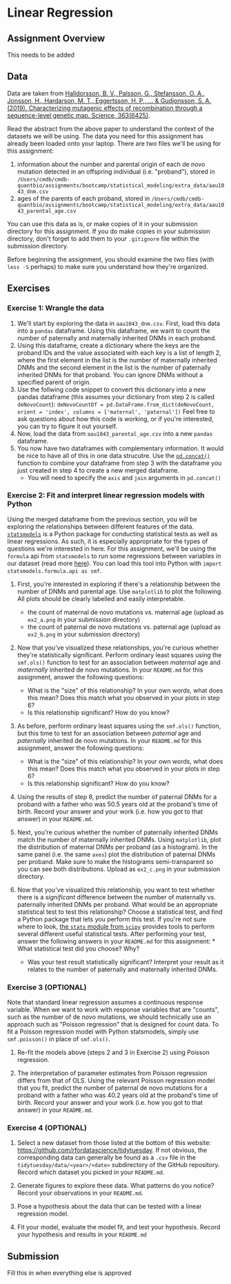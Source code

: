 # Linear Regression

## Assignment Overview

This needs to be added

## Data

Data are taken from [Halldorsson, B. V., Palsson, G., Stefansson, O. A., Jonsson, H., Hardarson, M. T., Eggertsson, H. P., ... & Gudjonsson, S. A. (2019). Characterizing mutagenic effects of recombination through a sequence-level genetic map. Science, 363(6425)](https://science.sciencemag.org/content/363/6425/eaau1043.abstract).

Read the abstract from the above paper to understand the context of the datasets we will be using. The data you need for this assignment has already been loaded onto your laptop. There are two files we'll be using for this assignment:
1. information about the number and parental origin of each de novo mutation detected in an offspring individual (i.e. "proband"), stored in `/Users/cmdb/cmdb-quantbio/assignments/bootcamp/statistical_modeling/extra_data/aau1043_dnm.csv`
2. ages of the parents of each proband, stored in `/Users/cmdb/cmdb-quantbio/assignments/bootcamp/statistical_modeling/extra_data/aau1043_parental_age.csv`

You can use this data as is, or make copies of it in your submission directory for this assignment. If you do make copies in your submission directory, don't forget to add them to your `.gitignore` file within the submission directory.

Before beginning the assignment, you should examine the two files (with `less -S` perhaps) to make sure you understand how they're organized.

## Exercises

### Exercise 1: Wrangle the data

1. We'll start by exploring the data in `aau1043_dnm.csv`. First, load this data into a `pandas` dataframe. Using this dataframe, we want to count the number of paternally and maternally inherited DNMs in each proband.
2. Using this dataframe, create a dictionary where the keys are the proband IDs and the value associated with each key is a list of length 2, where the first element in the list is the number of maternally inherited DNMs and the second element in the list is the number of paternally inherited DNMs for that proband. You can ignore DNMs without a specified parent of origin.
3. Use the follwing code snippet to convert this dictionary into a new pandas dataframe (this assumes your dictionary from step 2 is called `deNovoCount`):
`deNovoCountDf = pd.DataFrame.from_dict(deNovoCount, orient = 'index', columns = ['maternal', 'paternal'])`
Feel free to ask questions about how this code is working, or if you're interested, you can try to figure it out yourself.
4. Now, load the data from `aau1043_parental_age.csv` into a new `pandas` dataframe.
5. You now have two dataframes with complementary information. It would be nice to have all of this in one data strucutre. Use the [`pd.concat()`](https://pandas.pydata.org/docs/reference/api/pandas.concat.html) function to combine your dataframe from step 3 with the dataframe you just created in step 4 to create a new merged dataframe.
    * You will need to specify the `axis` and `join` arguments in `pd.concat()`

### Exercise 2: Fit and interpret linear regression models with Python

Using the merged dataframe from the previous section, you will be exploring the relationships between different features of the data. [`statsmodels`](https://www.statsmodels.org/stable/index.html) is a Python package for conducting statistical tests as well as linear regressions. As such, it is especially appropriate for the types of questions we're interested in here. For this assignment, we'll be using the `formula` api from `statsmodels` to run some regressions between variables in our dataset (read more [here](https://www.statsmodels.org/stable/example_formulas.html)). You can load this tool into Python with `import statsmodels.formula.api as smf`. 

1. First, you're interested in exploring if there's a relationship between the number of DNMs and parental age. Use `matplotlib` to plot the following. All plots should be clearly labelled and easily interpretable.
    * the count of maternal de novo mutations vs. maternal age (upload as `ex2_a.png` in your submission directory)
    * the count of paternal de novo mutations vs. paternal age (upload as `ex2_b.png` in your submission directory)

2. Now that you've visualized these relationships, you're curious whether they're statistically significant. Perform ordinary least squares using the `smf.ols()` function to test for an association between *maternal* age and *maternally* inherited de novo mutations. In your `README.md` for this assignment, answer the following questions:
    * What is the "size" of this relationship? In your own words, what does this mean? Does this match what you observed in your plots in step 6?
    * Is this relationship significant? How do you know?

3. As before, perform ordinary least squares using the `smf.ols()` function, but this time to test for an association between *paternal* age and *paternally* inherited de novo mutations. In your `README.md` for this assignment, answer the following questions:
    * What is the "size" of this relationship? In your own words, what does this mean? Does this match what you observed in your plots in step 6?
    * Is this relationship significant? How do you know?

4. Using the results of step 8, predict the number of paternal DNMs for a proband with a father who was 50.5 years old at the proband's time of birth. Record your answer and your work (i.e. how you got to that answer) in your `README.md`.

5. Next, you're curious whether the number of paternally inherited DNMs match the number of maternally inherited DNMs. Using `matplotlib`, plot the distribution of maternal DNMs per proband (as a histogram). In the same panel (i.e. the same `axes`) plot the distribution of paternal DNMs per proband. Make sure to make the histograms semi-transparent so you can see both distributions. Upload as `ex2_c.png` in your submission directory.

6. Now that you've visualized this relationship, you want to test whether there is a *significant* difference between the number of maternally vs. paternally inherited DNMs per proband. What would be an appropriate statistical test to test this relationship? Choose a statistical test, and find a Python package that lets you perform this test. If you're not sure where to look, [the `stats` module from `scipy`](https://docs.scipy.org/doc/scipy/reference/stats.html) provides tools to perform several different useful statistical tests. After performing your test, answer the following answers in your `README.md` for this assignment:     * What statistical test did you choose? Why?
    * Was your test result statistically significant? Interpret your result as it relates to the number of paternally and maternally inherited DNMs.

### Exercise 3 (OPTIONAL)

Note that standard linear regression assumes a continuous response variable. When we want to work with response variables that are "counts", such as the number of de novo mutations, we should technically use an approach such as "Poisson regression" that is designed for count data. To fit a Poisson regression model with Python statsmodels, simply use `smf.poisson()` in place of `smf.ols()`.

1. Re-fit the models above (steps 2 and 3 in Exercise 2) using Poisson regression.

2. The interpretation of parameter estimates from Poisson regression differs from that of OLS. Using the relevant Poisson regression model that you fit, predict the number of paternal de novo mutations for a proband with a father who was 40.2 years old at the proband's time of birth. Record your answer and your work (i.e. how you got to that answer) in your `README.md`.

### Exercise 4 (OPTIONAL)

1. Select a new dataset from those listed at the bottom of this website: https://github.com/rfordatascience/tidytuesday. If not obvious, the corresponding data can generally be found as a `.csv` file in the `tidytuesday/data/<year>/<date>` subdirectory of the GitHub repository. Record which dataset you picked in your `README.md`.
  
2. Generate figures to explore these data. What patterns do you notice? Record your observations in your `README.md`.

3. Pose a hypothesis about the data that can be tested with a linear regression model.

4. Fit your model, evaluate the model fit, and test your hypothesis. Record your hypothesis and results in your `README.md`

## Submission

Fill this in when everything else is approved<br><br>
